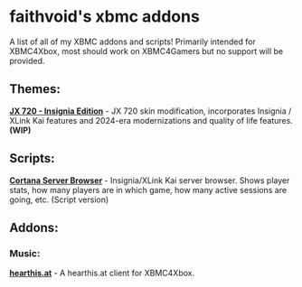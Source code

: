 # faithvoid's xbmc addons
A list of all of my XBMC addons and scripts! Primarily intended for XBMC4Xbox, most should work on XBMC4Gamers but no support will be provided.

## Themes:
[**JX 720 - Insignia Edition**](https://github.com/faithvoid/JX720-Insignia) - JX 720 skin modification, incorporates Insignia / XLink Kai features and 2024-era modernizations and quality of life features. **(WIP)**

## Scripts:
[**Cortana Server Browser**](https://github.com/faithvoid/script.cortanaserverbrowser) - Insignia/XLink Kai server browser. Shows player stats, how many players are in which game, how many active sessions are going, etc. (Script version)

## Addons:
### Music:
[**hearthis.at**](https://github.com/faithvoid/plugin.music.hearthisat) - A hearthis.at client for XBMC4Xbox.

